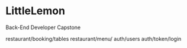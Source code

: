 # LittleLemon
Back-End Developer Capstone 

restaurant/booking/tables
restaurant/menu/
auth/users
auth/token/login

